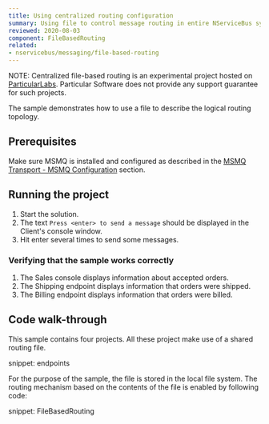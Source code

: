 ```yaml
---
title: Using centralized routing configuration
summary: Using file to control message routing in entire NServiceBus system
reviewed: 2020-08-03
component: FileBasedRouting
related:
- nservicebus/messaging/file-based-routing
---
```



NOTE: Centralized file-based routing is an experimental project hosted on [ParticularLabs](https://github.com/ParticularLabs). Particular Software does not provide any support guarantee for such projects.

The sample demonstrates how to use a file to describe the logical routing topology.


## Prerequisites

Make sure MSMQ is installed and configured as described in the [MSMQ Transport - MSMQ Configuration](/transports/msmq/#msmq-configuration) section.


## Running the project

 1. Start the solution.
 1. The text `Press <enter> to send a message` should be displayed in the Client's console window.
 1. Hit enter several times to send some messages.


### Verifying that the sample works correctly

 1. The Sales console displays information about accepted orders.
 1. The Shipping endpoint displays information that orders were shipped.
 1. The Billing endpoint displays information that orders were billed.


## Code walk-through

This sample contains four projects. All these project make use of a shared routing file.

snippet: endpoints

For the purpose of the sample, the file is stored in the local file system. The routing mechanism based on the contents of the file is enabled by following code:

snippet: FileBasedRouting